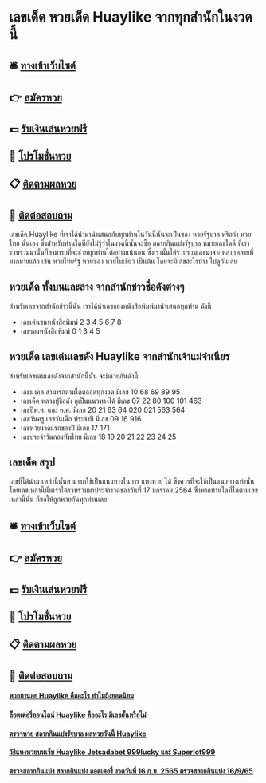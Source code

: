 # เลขเด็ด หวยเด็ด Huaylike จากทุกสำนักในงวดนี้

## 🛎 [ทางเข้าเว็บไซต์](https://bit.ly/3RUnYeP)
## 👉 [สมัครหวย](https://bit.ly/3RUnYeP)
## 💵 [รับเงินเล่นหวยฟรี](https://bit.ly/3eIWVEv)
## 👑 [โปรโมชั่นหวย](https://bit.ly/3eIWVEv)
## 📋 [ติดตามผลหวย](https://bit.ly/3eIWVEv)
## 📱 [ติดต่อสอบถาม](https://bit.ly/3eIWVEv)

เลขเด็ด Huaylike  ที่เราได้นำมานำเสนอกับทุกท่านในวันนี้นั้นจะเป็นของ หวยรัฐบาล หรือว่า หวยไทย นั่นเอง ซึ่งสำหรับท่านใดที่ยังไม่รู้ว่าในงวดนี้นั้นจะซื้อ สลากกินแบ่งรัฐบาล หมายเลขใดดี ที่เรารวบรวมมานั้นก็สามารถที่จะช่วยทุกท่านได้อย่างแน่นอน ซึ่งเรานั้นได้รวบรวมเลขมาจากหลากหลายที่มากมายแล้ว เช่น หวยไทยรัฐ หวยซอง หวยใบเขียว เป็นต้น โดยจะมีเลขอะไรบ้าง ไปดูกันเลย

## หวยเด็ด ทั้งบนและล่าง จากสำนักข่าวชื่อดังต่างๆ
สำหรับเลขจากสำนักข่าวนี้นั้น เราได้นำเลขของหนังสือพิมพ์มานำเสนอทุกท่าน ดังนี้
- เลขเด่นชนหนังสือพิมพ์ 2 3 4 5 6 7 8
- เลขรองหนังสือพิมพ์ 0 1 3 4 5

## หวยเด็ด เลขเด่นเลขดัง Huaylike จากสำนักเจ้าแม่จำเนียร
สำหรับเลขเด่นเลขดังจากสำนักนี้นั้น จะมีด้วยกันดังนี้
- เลขมงคล สามารถตามได้ตลอดทุกงวด มีเลข 10 68 69 89 95
- เลขเด็ด หลวงปู่ชื่อดัง ดูเป็นแนวทางได้ มีเลข 07 22 80 100 101 463
- เลขปีพ.ศ. และ ค.ศ. มีเลข 20 21 63 64 020 021  563 564
- เลขวันครู เลขวันเด็ก ประจำปี มีเลข 09 16 916
- เลขหวยงวดแรกของปี มีเลข 17 171
- เลขประจำวันกองทัพไทย มีเลข 18 19 20 21 22 23 24 25

## เลขเด็ด สรุป
เลขที่ได้นำมาเหล่านี้นั้นสามารถใช้เป็นแนวทางในการ แทงหวย ได้ ซึ่งควรที่จะใช้เป็นแนวทางเท่านั้น โดยเลขเหล่านี้นั้นเราได้รวบรวมมาประจำงวดของวันที่ 17 มกราคม 2564 ซึ่งหากท่านใดที่ได้ตามเลขเหล่านี้นั้น ก็ขอให้ถูกหวยกันทุกท่านเลย

## 🛎 [ทางเข้าเว็บไซต์](https://bit.ly/3RUnYeP)
## 👉 [สมัครหวย](https://bit.ly/3RUnYeP)
## 💵 [รับเงินเล่นหวยฟรี](https://bit.ly/3eIWVEv)
## 👑 [โปรโมชั่นหวย](https://bit.ly/3eIWVEv)
## 📋 [ติดตามผลหวย](https://bit.ly/3eIWVEv)
## 📱 [ติดต่อสอบถาม](https://bit.ly/3eIWVEv)

#### [หวยฮานอย Huaylike คืออะไร ทำไมถึงยอดนิยม](https://atom.io/themes/หวยฮานอย%20Huaylike%20คืออะไร%20ทำไมถึงยอดนิยม)
#### [ล็อตเตอรี่ออนไลน์ Huaylike คืออะไร มีเลขอั้นหรือไม่](https://atom.io/themes/ล็อตเตอรี่ออนไลน์%20Huaylike%20คืออะไร%20มีเลขอั้นหรือไม่)
#### [ตรวจหวย สลากกินแบ่งรัฐบาล ผลหวยวันนี้ Huaylike](https://atom.io/themes/ตรวจหวย%20สลากกินแบ่งรัฐบาล%20ผลหวยวันนี้%20Huaylike)
#### [วิธีแทงหวยบนเว็บ Huaylike Jetsadabet 999lucky และ Superlot999](https://atom.io/themes/วิธีแทงหวยบนเว็บ%20Huaylike%20Jetsadabet%20999lucky%20และ%20Superlot999)
#### [ตรวจสลากกินแบ่ง สลากกินแบ่ง ลอตเตอรี่ งวดวันที่ 16 ก.ย. 2565 ตรวจสลากกินแบ่ง 16/9/65](https://atom.io/themes/ตรวจสลากกินแบ่ง%20สลากกินแบ่ง%20ลอตเตอรี่%20งวดวันที่%2016%20ก.ย.%202565%20ตรวจสลากกินแบ่ง%2016/9/65)